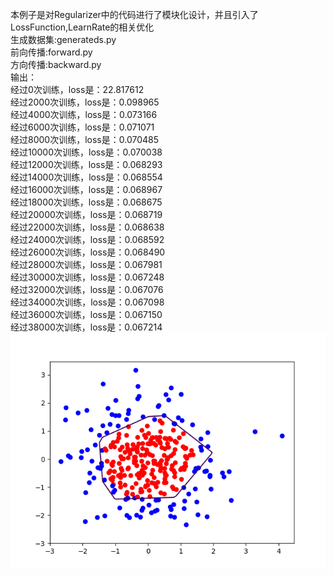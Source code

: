 本例子是对Regularizer中的代码进行了模块化设计，并且引入了LossFunction,LearnRate的相关优化<br>
生成数据集:generateds.py<br>
前向传播:forward.py<br>
方向传播:backward.py<br>
输出：<br>
经过0次训练，loss是：22.817612<br>
经过2000次训练，loss是：0.098965<br>
经过4000次训练，loss是：0.073166<br>
经过6000次训练，loss是：0.071071<br>
经过8000次训练，loss是：0.070485<br>
经过10000次训练，loss是：0.070038<br>
经过12000次训练，loss是：0.068293<br>
经过14000次训练，loss是：0.068554<br>
经过16000次训练，loss是：0.068967<br>
经过18000次训练，loss是：0.068675<br>
经过20000次训练，loss是：0.068719<br>
经过22000次训练，loss是：0.068638<br>
经过24000次训练，loss是：0.068592<br>
经过26000次训练，loss是：0.068490<br>
经过28000次训练，loss是：0.067981<br>
经过30000次训练，loss是：0.067248<br>
经过32000次训练，loss是：0.067076<br>
经过34000次训练，loss是：0.067098<br>
经过36000次训练，loss是：0.067150<br>
经过38000次训练，loss是：0.067214<br>
![模块化](https://github.com/WRAllen/LearnTensorflow/blob/master/img_storage/Modularization.png)<br>
